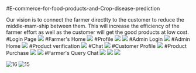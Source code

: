 #E-commerce-for-food-products-and-Crop-disease-prediction

Our vision is to connect the farmer directlty to the customer to reduce the middle-mam-ship between them. This will increase the efficiency of the farmer effort as well as the customer will get the good products at low cost.
#Login Page
<img src="https://github.com/pravinsathishprabu/E-commerce-for-food-products-and-Crop-disease-prediction/assets/64587088/50b7009f-d780-4edc-8a14-b0cdd45062ed"/>
#Farmer's Home
<img src="https://github.com/pravinsathishprabu/E-commerce-for-food-products-and-Crop-disease-prediction/assets/64587088/5b60e9a0-4c5f-4c09-a9e9-9d937f2ffd9a"/>
#Profile
<img src="https://github.com/pravinsathishprabu/E-commerce-for-food-products-and-Crop-disease-prediction/assets/64587088/71c880c5-0b9d-4f28-8665-1df40215d35c"/>
<img src="https://github.com/pravinsathishprabu/E-commerce-for-food-products-and-Crop-disease-prediction/assets/64587088/012b5935-49e9-456c-8d85-9e9ff9f112b7"/>
#Admin Login
<img src="https://github.com/pravinsathishprabu/E-commerce-for-food-products-and-Crop-disease-prediction/assets/64587088/7394d14b-b2fb-4b07-b3ef-a7e249f23ca7"/>
#Admin Home
<img src="https://github.com/pravinsathishprabu/E-commerce-for-food-products-and-Crop-disease-prediction/assets/64587088/66bae85f-347f-4876-90e6-398a0ab02eda"/>
#Product verification
<img src="https://github.com/pravinsathishprabu/E-commerce-for-food-products-and-Crop-disease-prediction/assets/64587088/46c0f2bb-38d2-4024-8341-ed508913c39f"/>
#Chat
<img src="https://github.com/pravinsathishprabu/E-commerce-for-food-products-and-Crop-disease-prediction/assets/64587088/5c90caa8-703f-46b7-b4f0-1ec31384c316"/>
#Customer Profile
<img src="https://github.com/pravinsathishprabu/E-commerce-for-food-products-and-Crop-disease-prediction/assets/64587088/a68b0505-1a38-4559-b5e2-47ecff6686ac"/>
#Product Purchase
<img src="https://github.com/pravinsathishprabu/E-commerce-for-food-products-and-Crop-disease-prediction/assets/64587088/f6fd7f32-95ae-468c-89d1-33800b1f14b3"/>
<img src="https://github.com/pravinsathishprabu/E-commerce-for-food-products-and-Crop-disease-prediction/assets/64587088/bf1d7c83-7230-486b-a29b-73444f1cadc4"/>
#Farmer's Query Chat
<img src="https://github.com/pravinsathishprabu/E-commerce-for-food-products-and-Crop-disease-prediction/assets/64587088/76fea1ba-4aba-4660-8684-1bf21df6e0fe"/>
<img src="https://github.com/pravinsathishprabu/E-commerce-for-food-products-and-Crop-disease-prediction/assets/64587088/f39f9e02-5513-461f-b066-db958c75d720"/>
<img src="https://github.com/pravinsathishprabu/E-commerce-for-food-products-and-Crop-disease-prediction/assets/64587088/b5464ec1-5f13-4fb1-98ca-17f3f945d0aa"/>

![16](https://github.com/pravinsathishprabu/E-commerce-for-food-products-and-Crop-disease-prediction/assets/64587088/a78d719a-7333-49fc-8572-e5038d5f31c6)
![15](https://github.com/pravinsathishprabu/E-commerce-for-food-products-and-Crop-disease-prediction/assets/64587088/4997ced4-d91f-4b33-a158-79bebb73f850)

